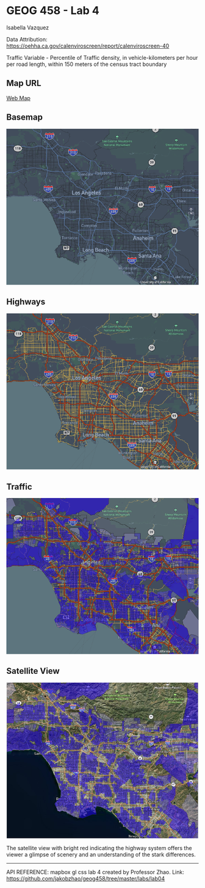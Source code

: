 # GEOG 458 - Lab 4
Isabella Vazquez

Data Attribution: https://oehha.ca.gov/calenviroscreen/report/calenviroscreen-40 

Traffic Variable - Percentile of Traffic density, in vehicle-kilometers per hour per road length, within 150 meters of the census tract boundary


## Map URL

[Web Map]()

## Basemap

![Basemap](img/basemap.png "Screenshot of basemap")



## Highways

![Highways](img/highways.png "Screenshot of highway layer")



## Traffic

![Modified Basemap + Traffic](img/traffic.png "Screenshot of basemap with highway layer")



## Satellite View

![Satellite](img/satellite.png "Screenshot of satellite view")

The satellite view with bright red indicating the highway system offers the viewer a glimpse of scenery and an 
understanding of the stark differences. 


---

API REFERENCE: mapbox gl css
lab 4 created by Professor Zhao. Link: https://github.com/jakobzhao/geog458/tree/master/labs/lab04
